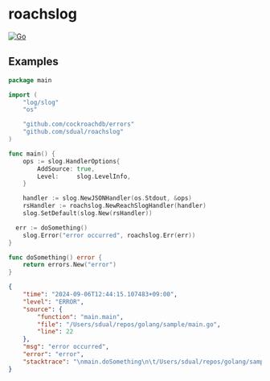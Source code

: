 # roachslog

[![Go](https://github.com/sdual/roachslog/actions/workflows/go-test.yml/badge.svg)](https://github.com/sdual/roachslog/actions/workflows/go-test.yml)

## Examples

```go
package main

import (
	"log/slog"
	"os"

	"github.com/cockroachdb/errors"
	"github.com/sdual/roachslog"
)

func main() {
	ops := slog.HandlerOptions{
		AddSource: true,
		Level:     slog.LevelInfo,
	}

	handler := slog.NewJSONHandler(os.Stdout, &ops)
	rsHandler := roachslog.NewReachSlogHandler(handler)
	slog.SetDefault(slog.New(rsHandler))

  err := doSomething()
	slog.Error("error occurred", roachslog.Err(err))
}

func doSomething() error {
	return errors.New("error")
}
```

```json
{
	"time": "2024-09-06T12:44:15.107483+09:00",
	"level": "ERROR",
	"source": {
		"function": "main.main",
		"file": "/Users/sdual/repos/golang/sample/main.go",
		"line": 22
	},
	"msg": "error occurred",
	"error": "error",
	"stacktrace": "\nmain.doSomething\n\t/Users/sdual/repos/golang/sample/main.go:26\nmain.main\n\t/Users/sdual/repos/golang/sample/main.go:21\nruntime.main\n\t/Users/sdual/go/1.22.4/pkg/mod/golang.org/toolchain@v0.0.1-go1.23.1.darwin-arm64/src/runtime/proc.go:272\nruntime.goexit\n\t/Users/sdual/go/1.22.4/pkg/mod/golang.org/toolchain@v0.0.1-go1.23.1.darwin-arm64/src/runtime/asm_arm64.s:1223"
}
```
